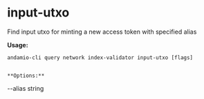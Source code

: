 # input-utxo
Find input utxo for minting a new access token with specified alias



**Usage:**
```
andamio-cli query network index-validator input-utxo [flags]

```


```

**Options:**
```
--alias string
```


